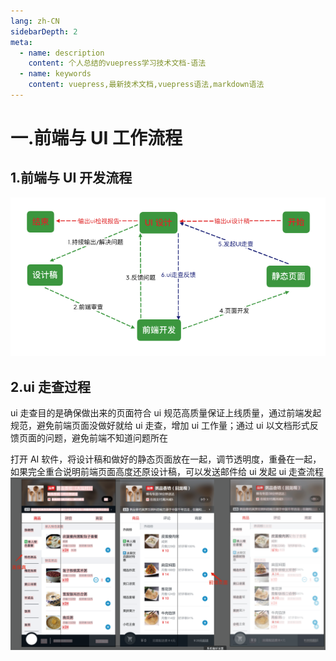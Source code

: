 ```yaml
---
lang: zh-CN
sidebarDepth: 2
meta:
  - name: description
    content: 个人总结的vuepress学习技术文档-语法
  - name: keywords
    content: vuepress,最新技术文档,vuepress语法,markdown语法
---
```


# 一.前端与 UI 工作流程

## 1.前端与 UI 开发流程

![](./1.png)

## 2.ui 走查过程

ui 走查目的是确保做出来的页面符合 ui 规范高质量保证上线质量，通过前端发起规范，避免前端页面没做好就给 ui 走查，增加 ui 工作量；通过 ui 以文档形式反馈页面的问题，避免前端不知道问题所在

打开 AI 软件，将设计稿和做好的静态页面放在一起，调节透明度，重叠在一起，如果完全重合说明前端页面高度还原设计稿，可以发送邮件给 ui 发起 ui 走查流程
![](./2.png)
